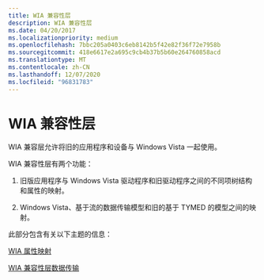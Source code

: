 ```yaml
---
title: WIA 兼容性层
description: WIA 兼容性层
ms.date: 04/20/2017
ms.localizationpriority: medium
ms.openlocfilehash: 7bbc205a0403c6eb8142b5f42e82f36f72e7958b
ms.sourcegitcommit: 418e6617e2a695c9cb4b37b5b60e264760858acd
ms.translationtype: MT
ms.contentlocale: zh-CN
ms.lasthandoff: 12/07/2020
ms.locfileid: "96831783"
---
```

# <a name="wia-compatibility-layer"></a>WIA 兼容性层


WIA 兼容层允许将旧的应用程序和设备与 Windows Vista 一起使用。

WIA 兼容性层有两个功能：

1.  旧版应用程序与 Windows Vista 驱动程序和旧驱动程序之间的不同项树结构和属性的映射。

2.  Windows Vista、基于流的数据传输模型和旧的基于 TYMED 的模型之间的映射。

此部分包含有关以下主题的信息：

[WIA 属性映射](wia-property-mapping.md)

[WIA 兼容性层数据传输](wia-compatibility-layer-data-transfers.md)

 

 




